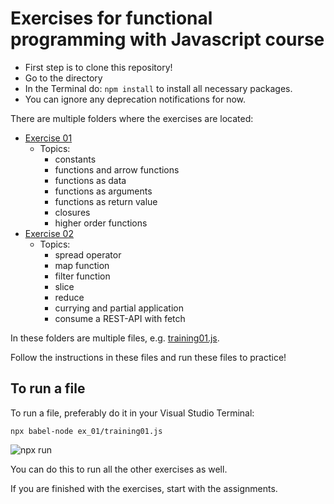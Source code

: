 # Exercises for functional programming with Javascript course

- First step is to clone this repository!
- Go to the directory
- In the Terminal do: `npm install` to install all necessary packages.
- You can ignore any deprecation notifications for now.

There are multiple folders where the exercises are located:

- [Exercise 01](ex_01)
  - Topics:
    - constants 
    - functions and arrow functions
    - functions as data
    - functions as arguments
    - functions as return value
    - closures
    - higher order functions
- [Exercise 02](ex_02)
  - Topics:
    - spread operator
    - map function
    - filter function
    - slice
    - reduce
    - currying and partial application
    - consume a REST-API with fetch

In these folders are multiple files, e.g. [training01.js](ex_01/training01.js).

Follow the instructions in these files and run these files to practice!

## To run a file

To run a file, preferably do it in your Visual Studio Terminal: 

```javascriptcle
npx babel-node ex_01/training01.js
```

![npx run](resources/npx-run.gif)

You can do this to run all the other exercises as well.

If you are finished with the exercises, start with the assignments. 